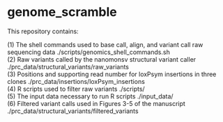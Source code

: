 # genome_scramble

This repository contains:  

(1) The shell commands used to base call, align, and variant call raw sequencing data ./scripts/genomics_shell_commands.sh  
(2) Raw variants called by the nanomonsv structural variant caller ./prc_data/structural_variants/raw_variants  
(3) Positions and supporting read number for loxPsym insertions in three clones ./prc_data/insertions/loxPsym_insertions  
(4) R scripts used to filter raw variants ./scripts/  
(5) The input data necessary to run R scripts ./input_data/  
(6) Filtered variant calls used in Figures 3-5 of the manuscript ./prc_data/structural_variants/filtered_variants 
